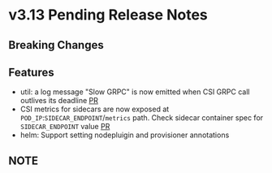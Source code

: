 # v3.13 Pending Release Notes

## Breaking Changes

## Features

- util: a log message "Slow GRPC" is now emitted when
  CSI GRPC call outlives its deadline [PR](https://github.com/ceph/ceph-csi/pull/4847)
- CSI metrics for sidecars are now exposed at `POD_IP`:`SIDECAR_ENDPOINT`/`metrics`
  path. Check sidecar container spec for `SIDECAR_ENDPOINT`
  value [PR](https://github.com/ceph/ceph-csi/pull/4887)
- helm: Support setting nodepluigin and provisioner annotations

## NOTE
